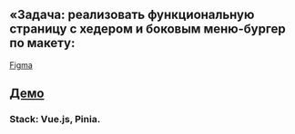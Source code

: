 ## «Задача: реализовать функциональную страницу с хедером и боковым меню-бургер по макету:
  [Figma](https://www.figma.com/file/25t9B1lihdKTb99qZkO0BM/Test-task-for-Front-End-Developer?node-id=0%3A1)

## [Демо](https://yegorkochetkov.github.io/currencies-converter_kit-global/)

### Stack: Vue.js, Pinia.